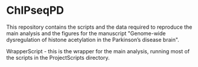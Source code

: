 # ChIPseqPD
This repository contains the scripts and the data required to reproduce the main analysis and the figures for the manuscript "Genome-wide dysregulation of histone acetylation in the Parkinson’s disease brain". 


WrapperScript - this is the wrapper for the main analysis, running most of the scripts in the ProjectScripts directory.
